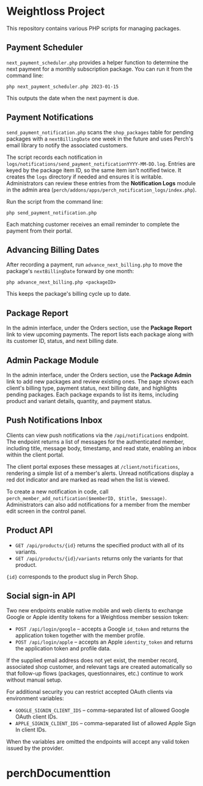 # Weightloss Project

This repository contains various PHP scripts for managing packages.

## Payment Scheduler

`next_payment_scheduler.php` provides a helper function to determine the next payment
for a monthly subscription package. You can run it from the command line:

```
php next_payment_scheduler.php 2023-01-15
```

This outputs the date when the next payment is due.

## Payment Notifications

`send_payment_notification.php` scans the `shop_packages` table for
pending packages with a `nextBillingDate` one week in the future and uses
Perch's email library to notify the associated customers.

The script records each notification in `logs/notifications/send_payment_notificationYYYY-MM-DD.log`.
Entries are keyed by the package item ID, so the same item isn't notified
twice. It creates the `logs` directory if needed and ensures it is writable.
Administrators can
review these entries from the **Notification Logs** module in the admin area
(`perch/addons/apps/perch_notification_logs/index.php`).


Run the script from the command line:

```
php send_payment_notification.php
```

Each matching customer receives an email reminder to complete the payment
from their portal.

## Advancing Billing Dates

After recording a payment, run `advance_next_billing.php` to move the
package's `nextBillingDate` forward by one month:

```
php advance_next_billing.php <packageID>
```

This keeps the package's billing cycle up to date.

## Package Report

In the admin interface, under the Orders section, use the **Package Report** link to view upcoming payments. The report lists each package along with its customer ID, status, and next billing date.

## Admin Package Module

 In the admin interface, under the Orders section, use the **Package Admin** link to add new packages and review existing ones. The page shows each client's billing type, payment status, next billing date, and highlights pending packages. Each package expands to list its items, including product and variant details, quantity, and payment status.


## Push Notifications Inbox

Clients can view push notifications via the `/api/notifications` endpoint. The endpoint returns a list of messages for the authenticated member, including title, message body, timestamp, and read state, enabling an inbox within the client portal.

The client portal exposes these messages at `/client/notifications`, rendering a simple list of a member's alerts.
Unread notifications display a red dot indicator and are marked as read when the list is viewed.

To create a new notification in code, call `perch_member_add_notification($memberID, $title, $message)`.
Administrators can also add notifications for a member from the member edit screen in the control panel.

## Product API

- `GET /api/products/{id}` returns the specified product with all of its variants.
- `GET /api/products/{id}/variants` returns only the variants for that product.

`{id}` corresponds to the product slug in Perch Shop.

## Social sign-in API

Two new endpoints enable native mobile and web clients to exchange Google or Apple
identity tokens for a Weightloss member session token:

- `POST /api/login/google` – accepts a Google `id_token` and returns the
  application token together with the member profile.
- `POST /api/login/apple` – accepts an Apple `identity_token` and returns the
  application token and profile data.

If the supplied email address does not yet exist, the member record, associated
shop customer, and relevant tags are created automatically so that follow-up
flows (packages, questionnaires, etc.) continue to work without manual setup.

For additional security you can restrict accepted OAuth clients via environment
variables:

- `GOOGLE_SIGNIN_CLIENT_IDS` – comma-separated list of allowed Google OAuth
  client IDs.
- `APPLE_SIGNIN_CLIENT_IDS` – comma-separated list of allowed Apple Sign In
  client IDs.

When the variables are omitted the endpoints will accept any valid token issued
by the provider.

# perchDocumenttion
